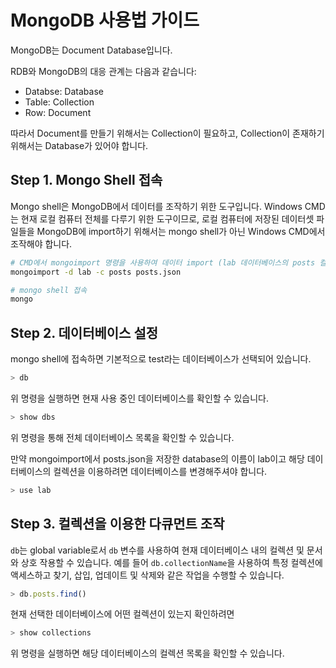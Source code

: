 # MongoDB 사용법 가이드

MongoDB는 Document Database입니다.

RDB와 MongoDB의 대응 관계는 다음과 같습니다:
- Databse: Database
- Table: Collection
- Row: Document

따라서 Document를 만들기 위해서는 Collection이 필요하고, Collection이 존재하기 위해서는 Database가 있어야 합니다.

## Step 1. Mongo Shell 접속

Mongo shell은 MongoDB에서 데이터를 조작하기 위한 도구입니다. Windows CMD는 현재 로컬 컴퓨터 전체를 다루기 위한 도구이므로, 로컬 컴퓨터에 저장된 데이터셋 파일들을 MongoDB에 import하기 위해서는 mongo shell가 아닌 Windows CMD에서 조작해야 합니다.

```bash
# CMD에서 mongoimport 명령을 사용하여 데이터 import (lab 데이터베이스의 posts 컬렉션에 posts.json 파일을 import)
mongoimport -d lab -c posts posts.json

# mongo shell 접속
mongo
```

## Step 2. 데이터베이스 설정

mongo shell에 접속하면 기본적으로 test라는 데이터베이스가 선택되어 있습니다.

```javascript
> db
```
위 명령을 실행하면 현재 사용 중인 데이터베이스를 확인할 수 있습니다.

```javascript
> show dbs
```

위 명령을 통해 전체 데이터베이스 목록을 확인할 수 있습니다.

만약 mongoimport에서 posts.json을 저장한 database의 이름이 lab이고 해당 데이터베이스의 컬렉션을 이용하려면 데이터베이스를 변경해주셔야 합니다.

```javascript
> use lab
```

## Step 3. 컬렉션을 이용한 다큐먼트 조작

`db`는 global variable로서 `db` 변수를 사용하여 현재 데이터베이스 내의 컬렉션 및 문서와 상호 작용할 수 있습니다. 예를 들어 `db.collectionName`을 사용하여 특정 컬렉션에 액세스하고 찾기, 삽입, 업데이트 및 삭제와 같은 작업을 수행할 수 있습니다.

```javascript
> db.posts.find()
```

현재 선택한 데이터베이스에 어떤 컬렉션이 있는지 확인하려면 

```javascript
> show collections
```

위 명령을 실행하면 해당 데이터베이스의 컬렉션 목록을 확인할 수 있습니다.
